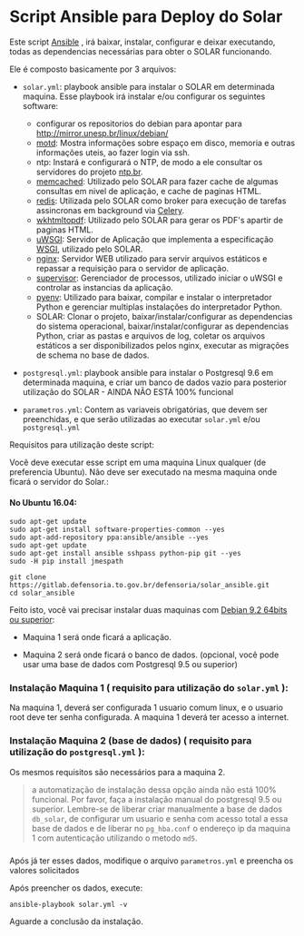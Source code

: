# Script Ansible para Deploy do Solar


Este script [Ansible](http://docs.ansible.com/) , irá baixar, instalar, configurar e deixar executando,
todas as dependencias necessárias para obter o SOLAR funcionando.


Ele é composto basicamente por 3 arquivos:

* `solar.yml`: playbook ansible para instalar o SOLAR em determinada maquina.
  Esse playbook irá instalar e/ou configurar os seguintes software:

  * configurar os repositorios do debian para apontar para http://mirror.unesp.br/linux/debian/
  * [motd](https://wiki.debian.org/motd): Mostra informações sobre espaço em disco, memoria e outras informações uteis, ao fazer login via ssh.
  * ntp: Instará e configurará o NTP, de modo a ele consultar os servidores do projeto [ntp.br](https://ntp.br/guia-linux-avancado.php).
  * [memcached](https://memcached.org/): Utilizado pelo SOLAR para fazer cache de algumas consultas em nivel de aplicação, e cache de paginas HTML.
  * [redis](https://redis.io/): Utilizada pelo SOLAR como broker para execução de tarefas assincronas em background via [Celery](http://docs.celeryproject.org/en/3.1/).
  * [wkhtmltopdf](https://wkhtmltopdf.org/): Utilizado pelo SOLAR para gerar os PDF's apartir de paginas HTML.
  * [uWSGI](https://uwsgi-docs.readthedocs.io/en/latest/): Servidor de Aplicação que implementa a especificação [WSGI](https://wsgi.readthedocs.io/en/latest/what.html), utilizado pelo SOLAR.
  * [nginx](http://nginx.org/): Servidor WEB utilizado para servir arquivos estáticos e repassar a requisição para o servidor de aplicação.
  * [supervisor](http://supervisord.org/): Gerenciador de processos, utilizado iniciar o uWSGI e controlar as instancias da aplicação.
  * [pyenv](https://github.com/pyenv/pyenv): Utilizado para baixar, compilar e instalar o interpretador Python e gerenciar multiplas instalações do interpretador Python.
  * SOLAR: Clonar o projeto, baixar/instalar/configurar as dependencias do sistema operacional, baixar/instalar/configurar as dependencias Python, criar as pastas e arquivos de log, coletar os arquivos estáticos a ser disponibilizados pelos nginx, executar as migrações de schema no base de dados.


* `postgresql.yml`: playbook ansible para instalar o Postgresql 9.6 em determinada maquina, e criar um banco de dados vazio para posterior utilização do SOLAR - AINDA NÃO ESTÁ 100% funcional


* `parametros.yml`: Contem as variaveis obrigatórias, que devem ser preenchidas, e que serão utilizadas ao executar `solar.yml` e/ou `postgresql.yml`



Requisitos para utilização deste script:


Você deve executar esse script em uma maquina Linux qualquer (de preferencia Ubuntu). Não deve ser executado na mesma maquina onde ficará o servidor do Solar.:

#### No Ubuntu 16.04:




```
sudo apt-get update
sudo apt-get install software-properties-common --yes
sudo apt-add-repository ppa:ansible/ansible --yes
sudo apt-get update
sudo apt-get install ansible sshpass python-pip git --yes
sudo -H pip install jmespath
```


```
git clone https://gitlab.defensoria.to.gov.br/defensoria/solar_ansible.git
cd solar_ansible
```



Feito isto, você vai precisar instalar duas maquinas com [Debian 9.2 64bits ou superior](https://cdimage.debian.org/debian-cd/current/amd64/iso-dvd/debian-9.2.1-amd64-DVD-1.iso):


* Maquina 1 será onde ficará a aplicação.

* Maquina 2 será onde ficará o banco de dados. (opcional, você pode usar uma base de dados com Postgresql 9.5 ou superior)



### Instalação Maquina 1 ( requisito para utilização do `solar.yml` ):

Na maquina 1, deverá ser configurada 1 usuario comum linux, e o usuario root deve ter senha configurada.
A maquina 1 deverá ter acesso a internet.


### Instalação Maquina 2 (base de dados)  ( requisito para utilização do `postgresql.yml` ):

Os mesmos requisitos são necessários para a maquina 2.
> a automatização de instalação dessa opção ainda não está 100% funcional.
  Por favor, faça a instalação manual do postgresql 9.5 ou superior.
  Lembre-se de liberar criar manualmente a base de dados `db_solar`, de configurar um usuario e senha com acesso total a essa base de dados
  e de liberar no `pg_hba.conf` o endereço ip da maquina 1 com autenticação utilizando o metodo `md5`.




###

Após já ter esses dados, modifique o arquivo `parametros.yml` e preencha os valores solicitados


Após preencher os dados, execute:

```
ansible-playbook solar.yml -v
```

Aguarde a conclusão da instalação.




